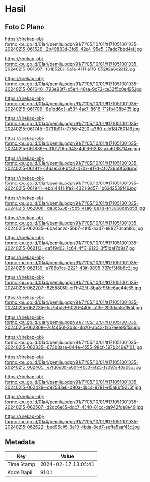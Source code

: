 # Hasil

## Foto C Plano

https://sirekap-obj-formc.kpu.go.id/01a4/pemilu/pdpr/91/71/05/10/01/9171051001035-20240215-061526--2b49883d-3fd9-42e4-95e5-37adc7bbd4af.jpg

https://sirekap-obj-formc.kpu.go.id/01a4/pemilu/pdpr/91/71/05/10/01/9171051001035-20240215-061607--f61b528e-6a1a-4111-a1f3-85282a6e2a12.jpg

https://sirekap-obj-formc.kpu.go.id/01a4/pemilu/pdpr/91/71/05/10/01/9171051001035-20240215-061640--793e93f7-b5a4-48aa-9c72-ce33f5c0e495.jpg

https://sirekap-obj-formc.kpu.go.id/01a4/pemilu/pdpr/91/71/05/10/01/9171051001035-20240215-061709--8e1dd6c2-a53f-4ac7-8616-712fb438b435.jpg

https://sirekap-obj-formc.kpu.go.id/01a4/pemilu/pdpr/91/71/05/10/01/9171051001035-20240215-061745--0731b914-7756-4290-a360-cdd18f760146.jpg

https://sirekap-obj-formc.kpu.go.id/01a4/pemilu/pdpr/91/71/05/10/01/9171051001035-20240215-061839--c31017f6-c943-4db6-92d8-a5a6188714ee.jpg

https://sirekap-obj-formc.kpu.go.id/01a4/pemilu/pdpr/91/71/05/10/01/9171051001035-20240215-061911--5f6ae539-bf32-4709-917d-4f0736b0f536.jpg

https://sirekap-obj-formc.kpu.go.id/01a4/pemilu/pdpr/91/71/05/10/01/9171051001035-20240215-061941--ebb14411-1fe2-4321-9d57-1b66d2539f49.jpg

https://sirekap-obj-formc.kpu.go.id/01a4/pemilu/pdpr/91/71/05/10/01/9171051001035-20240215-062008--da3c523b-75b5-4ea6-8e78-a43968de9b5d.jpg

https://sirekap-obj-formc.kpu.go.id/01a4/pemilu/pdpr/91/71/05/10/01/9171051001035-20240215-062035--60a4ac0d-5bb7-4915-a3d7-688270cab18c.jpg

https://sirekap-obj-formc.kpu.go.id/01a4/pemilu/pdpr/91/71/05/10/01/9171051001035-20240215-062113--ca5f9d02-1c64-4f17-9123-3f51daf7d9a7.jpg

https://sirekap-obj-formc.kpu.go.id/01a4/pemilu/pdpr/91/71/05/10/01/9171051001035-20240215-062139--a786b7ce-2221-43ff-9895-797cf3f6b6c2.jpg

https://sirekap-obj-formc.kpu.go.id/01a4/pemilu/pdpr/91/71/05/10/01/9171051001035-20240215-062207--82558080-cff1-429f-8ba8-96bc6ac44c85.jpg

https://sirekap-obj-formc.kpu.go.id/01a4/pemilu/pdpr/91/71/05/10/01/9171051001035-20240215-062235--5c75fb59-9020-440e-a13e-203da58c18d4.jpg

https://sirekap-obj-formc.kpu.go.id/01a4/pemilu/pdpr/91/71/05/10/01/9171051001035-20240215-062308--7cf4456f-3b3c-4b20-ab43-f9b7eee95f53.jpg

https://sirekap-obj-formc.kpu.go.id/01a4/pemilu/pdpr/91/71/05/10/01/9171051001035-20240215-062335--673b3aae-844e-4555-98cf-597b249e7f01.jpg

https://sirekap-obj-formc.kpu.go.id/01a4/pemilu/pdpr/91/71/05/10/01/9171051001035-20240215-062405--e7fd8e00-a09f-40c0-af23-f2697a40a68b.jpg

https://sirekap-obj-formc.kpu.go.id/01a4/pemilu/pdpr/91/71/05/10/01/9171051001035-20240215-062429--c92533e6-090a-4bc4-9781-e15a8bf9225f.jpg

https://sirekap-obj-formc.kpu.go.id/01a4/pemilu/pdpr/91/71/05/10/01/9171051001035-20240215-062507--d2dc6e65-ddc7-4540-81cc-da942fde8649.jpg

https://sirekap-obj-formc.kpu.go.id/01a4/pemilu/pdpr/91/71/05/10/01/9171051001035-20240215-062622--bed96c05-3e10-4bda-8ed7-aeffa5aaf45c.jpg


## Metadata

| Key        | Value               |
| ---------- | ------------------- |
| Time Stamp | 2024-02-17 13:05:41 |
| Kode Dapil | 9101                |



